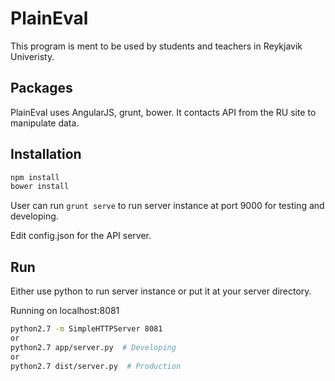 PlainEval
======
This program is ment to be used by students and teachers in Reykjavik Univeristy.

Packages
--------
PlainEval uses AngularJS, grunt, bower. It contacts API from the RU site to manipulate data.


Installation
------------

``` sh
npm install
bower install
```

User can run ``` grunt serve ``` to run server instance at port 9000 for testing and developing.

Edit config.json for the API server.


Run
---
Either use python to run server instance or put it at your server directory.

Running on localhost:8081
``` sh
python2.7 -m SimpleHTTPServer 8081 
or
python2.7 app/server.py  # Developing
or
python2.7 dist/server.py  # Production
```
